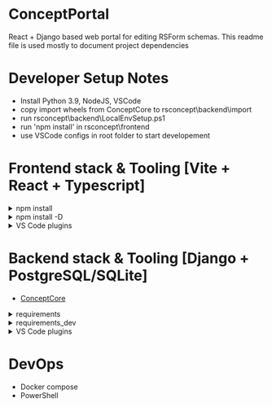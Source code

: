 # ConceptPortal
React + Django based web portal for editing RSForm schemas.
This readme file is used mostly to document project dependencies


# Developer Setup Notes
- Install Python 3.9, NodeJS, VSCode
- copy import wheels from ConceptCore to rsconcept\backend\import
- run rsconcept\backend\LocalEnvSetup.ps1
- run 'npm install' in rsconcept\frontend
- use VSCode configs in root folder to start developement

# Frontend stack & Tooling [Vite + React + Typescript]
<details>
<summary>npm install</summary>
  <pre>
  - axios
  - react-router-dom 
  - react-toastify
  - react-loader-spinner
  - js-file-download
  - react-tabs
  - react-intl
  - react-data-table-component
  - react-select
  - react-error-boundary
  - reagraph
  </pre>
</details>
<details>
<summary>npm install -D</summary>
  <pre>
  - tailwindcss postcss autoprefixer
  - eslint-plugin-simple-import-sort
  </pre>
</details>
<details>
<summary>VS Code plugins</summary>
  <pre>
  - ESLint
  - 
  </pre>
</details>

# Backend stack & Tooling [Django + PostgreSQL/SQLite]
- [ConceptCore](https://github.com/IRBorisov/ConceptCore)
<details>
<summary>requirements</summary>
  <pre>
  - tzdata
  - django
  - djangorestframework
  - django-cors-headers
  - django-filter
  - gunicorn
  - coreapi
  - psycopg2-binary
  </pre>
</details>
<details>
<summary>requirements_dev</summary>
  <pre>
  - coverage
  </pre>
</details>
<details>
<summary>VS Code plugins</summary>
  <pre>
  - 
  - 
  </pre>
</details>

# DevOps
- Docker compose
- PowerShell
